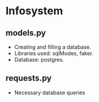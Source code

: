 # Infosystem
## models.py
- Creating and filling a database.
- Libraries used: sqlModes, faker.
- Database: postgres.
## requests.py
- Necessary database queries
